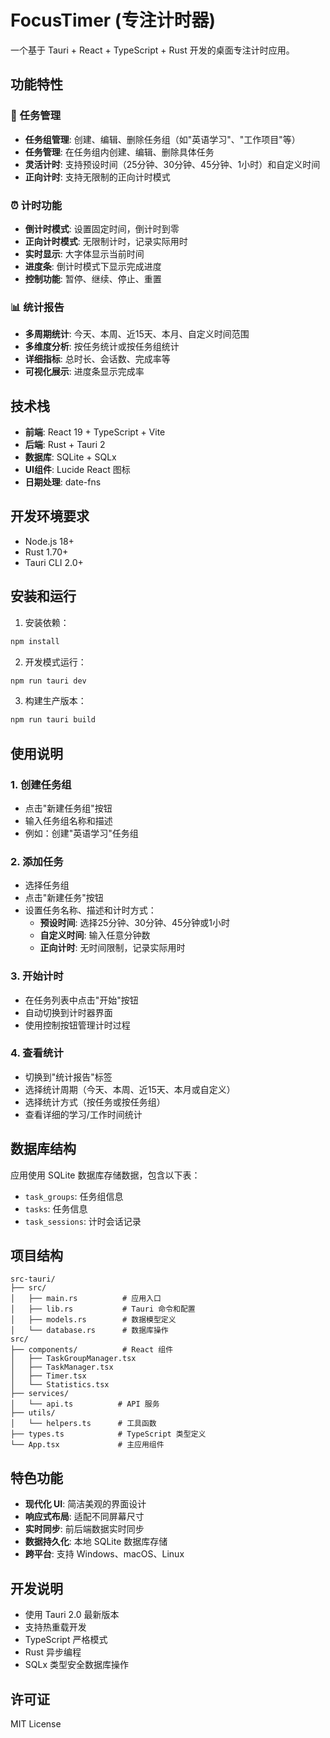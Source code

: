 # FocusTimer (专注计时器)

一个基于 Tauri + React + TypeScript + Rust 开发的桌面专注计时应用。

## 功能特性

### 🎯 任务管理
- **任务组管理**: 创建、编辑、删除任务组（如"英语学习"、"工作项目"等）
- **任务管理**: 在任务组内创建、编辑、删除具体任务
- **灵活计时**: 支持预设时间（25分钟、30分钟、45分钟、1小时）和自定义时间
- **正向计时**: 支持无限制的正向计时模式

### ⏰ 计时功能
- **倒计时模式**: 设置固定时间，倒计时到零
- **正向计时模式**: 无限制计时，记录实际用时
- **实时显示**: 大字体显示当前时间
- **进度条**: 倒计时模式下显示完成进度
- **控制功能**: 暂停、继续、停止、重置

### 📊 统计报告
- **多周期统计**: 今天、本周、近15天、本月、自定义时间范围
- **多维度分析**: 按任务统计或按任务组统计
- **详细指标**: 总时长、会话数、完成率等
- **可视化展示**: 进度条显示完成率

## 技术栈

- **前端**: React 19 + TypeScript + Vite
- **后端**: Rust + Tauri 2
- **数据库**: SQLite + SQLx
- **UI组件**: Lucide React 图标
- **日期处理**: date-fns

## 开发环境要求

- Node.js 18+
- Rust 1.70+
- Tauri CLI 2.0+

## 安装和运行

1. 安装依赖：
```bash
npm install
```

2. 开发模式运行：
```bash
npm run tauri dev
```

3. 构建生产版本：
```bash
npm run tauri build
```

## 使用说明

### 1. 创建任务组
- 点击"新建任务组"按钮
- 输入任务组名称和描述
- 例如：创建"英语学习"任务组

### 2. 添加任务
- 选择任务组
- 点击"新建任务"按钮
- 设置任务名称、描述和计时方式：
  - **预设时间**: 选择25分钟、30分钟、45分钟或1小时
  - **自定义时间**: 输入任意分钟数
  - **正向计时**: 无时间限制，记录实际用时

### 3. 开始计时
- 在任务列表中点击"开始"按钮
- 自动切换到计时器界面
- 使用控制按钮管理计时过程

### 4. 查看统计
- 切换到"统计报告"标签
- 选择统计周期（今天、本周、近15天、本月或自定义）
- 选择统计方式（按任务或按任务组）
- 查看详细的学习/工作时间统计

## 数据库结构

应用使用 SQLite 数据库存储数据，包含以下表：

- `task_groups`: 任务组信息
- `tasks`: 任务信息
- `task_sessions`: 计时会话记录

## 项目结构

```
src-tauri/
├── src/
│   ├── main.rs          # 应用入口
│   ├── lib.rs           # Tauri 命令和配置
│   ├── models.rs        # 数据模型定义
│   └── database.rs      # 数据库操作
src/
├── components/          # React 组件
│   ├── TaskGroupManager.tsx
│   ├── TaskManager.tsx
│   ├── Timer.tsx
│   └── Statistics.tsx
├── services/
│   └── api.ts          # API 服务
├── utils/
│   └── helpers.ts      # 工具函数
├── types.ts            # TypeScript 类型定义
└── App.tsx             # 主应用组件
```

## 特色功能

- **现代化 UI**: 简洁美观的界面设计
- **响应式布局**: 适配不同屏幕尺寸
- **实时同步**: 前后端数据实时同步
- **数据持久化**: 本地 SQLite 数据库存储
- **跨平台**: 支持 Windows、macOS、Linux

## 开发说明

- 使用 Tauri 2.0 最新版本
- 支持热重载开发
- TypeScript 严格模式
- Rust 异步编程
- SQLx 类型安全数据库操作

## 许可证

MIT License